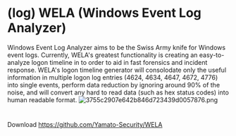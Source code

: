 # (log) WELA (Windows Event Log Analyzer)
Windows Event Log Analyzer aims to be the Swiss Army knife for Windows event logs. Currently, WELA's greatest functionality is creating an easy-to-analyze logon timeline in to order to aid in fast forensics and incident response. WELA's logon timeline generator will consolodate only the useful information in multiple logon log entries (4624, 4634, 4647, 4672, 4776) into single events, perform data reduction by ignoring around 90% of the noise, and will convert any hard to read data (such as hex status codes) into human readable format.
![3755c2907e642b846d723439d0057876.png](../../../_resources/3755c2907e642b846d723439d0057876.png)

#

Download
https://github.com/Yamato-Security/WELA